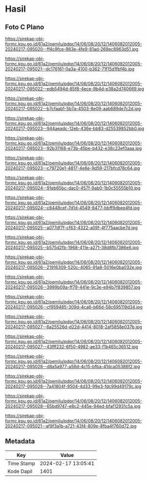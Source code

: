 # Hasil

## Foto C Plano

https://sirekap-obj-formc.kpu.go.id/61a2/pemilu/pdpr/14/06/08/20/12/1406082012005-20240217-095020--ff4c9fce-983e-4fe9-81ad-269ec8963d51.jpg

https://sirekap-obj-formc.kpu.go.id/61a2/pemilu/pdpr/14/06/08/20/12/1406082012005-20240217-095021--dc176161-0a3a-4100-b362-71f15d1fbf4b.jpg

https://sirekap-obj-formc.kpu.go.id/61a2/pemilu/pdpr/14/06/08/20/12/1406082012005-20240217-095022--edb5494d-85f8-4ece-9b4d-e38a2d740669.jpg

https://sirekap-obj-formc.kpu.go.id/61a2/pemilu/pdpr/14/06/08/20/12/1406082012005-20240217-095022--b7cfaab1-5b7a-4503-8e09-aab689de7c2d.jpg

https://sirekap-obj-formc.kpu.go.id/61a2/pemilu/pdpr/14/06/08/20/12/1406082012005-20240217-095023--944aeadc-12eb-436e-bb83-d25539852bb0.jpg

https://sirekap-obj-formc.kpu.go.id/61a2/pemilu/pdpr/14/06/08/20/12/1406082012005-20240217-095023--92b31168-e73b-45be-b432-e38c23ef0aaa.jpg

https://sirekap-obj-formc.kpu.go.id/61a2/pemilu/pdpr/14/06/08/20/12/1406082012005-20240217-095023--c79720e1-4817-4e6e-9d59-217bfcd78c64.jpg

https://sirekap-obj-formc.kpu.go.id/61a2/pemilu/pdpr/14/06/08/20/12/1406082012005-20240217-095024--91eb65bc-dac0-457f-9ab0-1b0c55555b10.jpg

https://sirekap-obj-formc.kpu.go.id/61a2/pemilu/pdpr/14/06/08/20/12/1406082012005-20240217-095024--c8448cef-7d1d-4549-8477-bbff9dbee4fd.jpg

https://sirekap-obj-formc.kpu.go.id/61a2/pemilu/pdpr/14/06/08/20/12/1406082012005-20240217-095025--a077df7f-cf63-4322-a09f-4f775aacbe7d.jpg

https://sirekap-obj-formc.kpu.go.id/61a2/pemilu/pdpr/14/06/08/20/12/1406082012005-20240217-095025--b575d2fb-1968-411e-a271-38d8fb7386e6.jpg

https://sirekap-obj-formc.kpu.go.id/61a2/pemilu/pdpr/14/06/08/20/12/1406082012005-20240217-095026--21916309-520c-4065-91a8-5016e0ba032e.jpg

https://sirekap-obj-formc.kpu.go.id/61a2/pemilu/pdpr/14/06/08/20/12/1406082012005-20240217-095026--3999b09a-ff79-441e-9c3e-e94b7f839857.jpg

https://sirekap-obj-formc.kpu.go.id/61a2/pemilu/pdpr/14/06/08/20/12/1406082012005-20240217-095026--cf959485-309d-4ca6-b66d-58c695119d34.jpg

https://sirekap-obj-formc.kpu.go.id/61a2/pemilu/pdpr/14/06/08/20/12/1406082012005-20240217-095027--6a25526d-d22d-4414-8018-2af5858e037b.jpg

https://sirekap-obj-formc.kpu.go.id/61a2/pemilu/pdpr/14/06/08/20/12/1406082012005-20240217-095027--43fff232-6f50-4982-ae33-f1b465c36512.jpg

https://sirekap-obj-formc.kpu.go.id/61a2/pemilu/pdpr/14/06/08/20/12/1406082012005-20240217-095028--d8a5a977-a58d-4c15-bfba-41dca05386f2.jpg

https://sirekap-obj-formc.kpu.go.id/61a2/pemilu/pdpr/14/06/08/20/12/1406082012005-20240217-095028--7a41804f-9504-4d33-99e3-fdc99d49179c.jpg

https://sirekap-obj-formc.kpu.go.id/61a2/pemilu/pdpr/14/06/08/20/12/1406082012005-20240217-095028--65bd9747-e8c2-445e-94ed-bfaf12931c5a.jpg

https://sirekap-obj-formc.kpu.go.id/61a2/pemilu/pdpr/14/06/08/20/12/1406082012005-20240217-095021--af9f3a1b-a721-43f4-809e-8fba4f760d72.jpg


## Metadata

| Key        | Value               |
| ---------- | ------------------- |
| Time Stamp | 2024-02-17 13:05:41 |
| Kode Dapil | 1401                |



